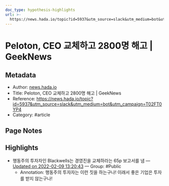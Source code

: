```yaml
---
doc_type: hypothesis-highlights
url: >-
  https://news.hada.io/topic?id=5937&utm_source=slack&utm_medium=bot&utm_campaign=T02FT0YP4
---
```


# Peloton, CEO 교체하고 2800명 해고 | GeekNews

## Metadata
- Author: [news.hada.io]()
- Title: Peloton, CEO 교체하고 2800명 해고 | GeekNews
- Reference: https://news.hada.io/topic?id=5937&utm_source=slack&utm_medium=bot&utm_campaign=T02FT0YP4
- Category: #article

## Page Notes
## Highlights
- 행동주의 투자자인 Blackwells는 경영진을 교체하라는 65p 보고서를 냄 — [Updated on 2022-02-09 13:20:43](https://hyp.is/pbb_NolfEeyMfoOWqTZABQ/news.hada.io/topic?id=5937&utm_source=slack&utm_medium=bot&utm_campaign=T02FT0YP4) — Group: #Public
    - Annotation: 행동주의 투자자는 이런 짓을 하는구나!
이래서 좋은 기업은 투자를 받지 않는구나!


